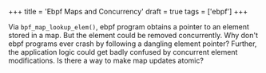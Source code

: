 +++
title = 'Ebpf Maps and Concurrency'
draft = true
tags = ['ebpf']
+++

Via `bpf_map_lookup_elem()`, ebpf program obtains a pointer to an element stored in a map. But the element could be removed concurrently. Why don't ebpf programs ever crash by following a dangling element pointer? Further, the application logic could get badly confused by concurrent element modifications. Is there a way to make map updates atomic?